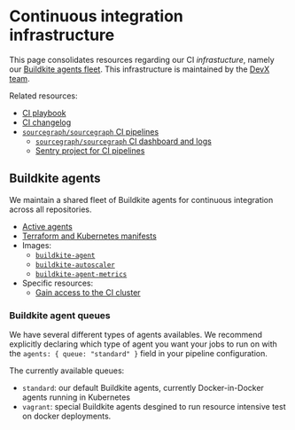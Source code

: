 # Continuous integration infrastructure

This page consolidates resources regarding our CI _infrastucture_, namely our [Buildkite agents fleet](#buildkite-agents).
This infrastructure is maintained by the [DevX team](../../../enablement/dev-experience/index.md).

Related resources:

- [CI playbook](../../../process/incidents/playbooks/ci.md)
- [CI changelog](./changelog.md)
- [`sourcegraph/sourcegraph` CI pipelines](https://docs.sourcegraph.com/dev/background-information/continuous_integration)
  - [`sourcegraph/sourcegraph` CI dashboard and logs](https://sourcegraph.grafana.net/d/iBBWbxFnk/ci?orgId=1)
  - [Sentry project for CI pipelines](https://sentry.io/organizations/sourcegraph/issues/?project=6110304)

## Buildkite agents

We maintain a shared fleet of Buildkite agents for continuous integration across all repositories.

- [Active agents](https://buildkite.com/organizations/sourcegraph/agents)
- [Terraform and Kubernetes manifests](https://github.com/sourcegraph/infrastructure/tree/main/buildkite)
- Images:
  - [`buildkite-agent`](https://github.com/sourcegraph/infrastructure/tree/main/docker-images/buildkite-agent)
  - [`buildkite-autoscaler`](https://github.com/sourcegraph/infrastructure/tree/main/docker-images/buildkite-autoscaler)
  - [`buildkite-agent-metrics`](https://github.com/sourcegraph/infrastructure/tree/main/docker-images/buildkite-agent-metrics)
- Specific resources:
  - [Gain access to the CI cluster](../../../process/deployments/debugging/tutorial.md#ci-cluster)

### Buildkite agent queues

We have several different types of agents availables. We recommend explicitly declaring which type of agent you want your jobs to run on with the `agents: { queue: "standard" }` field in your pipeline configuration.

The currently available queues:

- `standard`: our default Buildkite agents, currently Docker-in-Docker agents running in Kubernetes
- `vagrant`: special Buildkite agents desgined to run resource intensive test on docker deployments.
